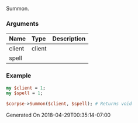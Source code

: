 Summon.
### Arguments
**Name**|**Type**|**Description**
:---|:---|:---
client|client|
spell||

### Example

```perl
my $client = 1;
my $spell = 1;

$corpse->Summon($client, $spell); # Returns void
```


Generated On 2018-04-29T00:35:14-07:00